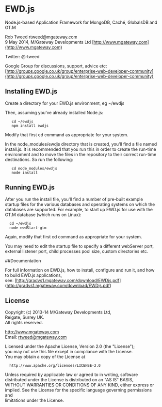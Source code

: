 # EWD.js
 
Node.js-based Application Framework for MongoDB, Cach&#233;, GlobalsDB and GT.M

Rob Tweed <rtweed@mgateway.com>  
9 May 2014, M/Gateway Developments Ltd [http://www.mgateway.com](http://www.mgateway.com)  

Twitter: @rtweed

Google Group for discussions, support, advice etc: [http://groups.google.co.uk/group/enterprise-web-developer-community](http://groups.google.co.uk/group/enterprise-web-developer-community)


## Installing EWD.js

Create a directory for your EWD.js environment, eg ~/ewdjs

Then, assuming you've already installed Node.js:

       cd ~/ewdjs
       npm install ewdjs

Modify that first cd command as appropriate for your system.

In the node_modules/ewdjs directory that is created, you'll find a file named install.js.  It is 
recommended that you run this in order to create the run-time environment and to move the files in
the repository to their correct run-time destinations.  So run the following:

       cd node_modules/ewdjs
       node install


## Running EWD.js
	
After you run the install file, you'll find a number of pre-built example startup files for the various
databases and operating systems on which the databases are supported.  For example, to start up EWD.js 
for use with the GT.M database (which runs on Linux):

      cd ~/ewdjs
      node ewdStart-gtm

Again, modify that first cd command as appropriate for your system.

You may need to edit the startup file to specify a different webServer port, external listener port,
child processes pool size, custom directories etc.
   
##Documentation

For full information on EWD.js, how to install, configure and run it, and how to build EWD.js applications,  
see: [http://gradvs1.mgateway.com/download/EWDjs.pdf]
(http://gradvs1.mgateway.com/download/EWDjs.pdf)


## License

 Copyright (c) 2013-14 M/Gateway Developments Ltd,                           
 Reigate, Surrey UK.                                                      
 All rights reserved.                                                     
                                                                           
  http://www.mgateway.com                                                  
  Email: rtweed@mgateway.com                                               
                                                                           
                                                                           
  Licensed under the Apache License, Version 2.0 (the "License");          
  you may not use this file except in compliance with the License.         
  You may obtain a copy of the License at                                  
                                                                           
      http://www.apache.org/licenses/LICENSE-2.0                           
                                                                           
  Unless required by applicable law or agreed to in writing, software      
  distributed under the License is distributed on an "AS IS" BASIS,        
  WITHOUT WARRANTIES OR CONDITIONS OF ANY KIND, either express or implied. 
  See the License for the specific language governing permissions and      
   limitations under the License.      
